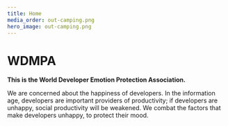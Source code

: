```yaml
---
title: Home
media_order: out-camping.png
hero_image: out-camping.png
---
```


# WDMPA

**This is the World Developer Emotion Protection Association.**

We are concerned about the happiness of developers. In the information age, developers are important providers of productivity; if developers are unhappy, social productivity will be weakened. We combat the factors that make developers unhappy, to protect their mood.